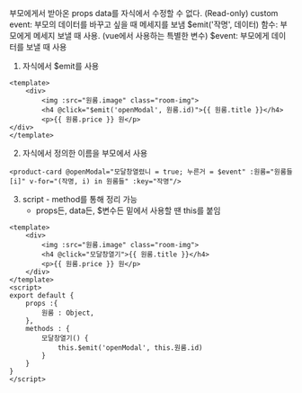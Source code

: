 부모에게서 받아온 props data를 자식에서 수정할 수 없다. (Read-only)
custom event: 부모의 데이터를 바꾸고 싶을 때 메세지를 보냄
$emit('작명', 데이터) 함수: 부모에게 메세지 보낼 때 사용. (vue에서 사용하는 특별한 변수)
$event: 부모에게 데이터를 보낼 때 사용
1. 자식에서 $emit를 사용
``` vue
<template>
	<div>
		<img :src="원룸.image" class="room-img">
		<h4 @click="$emit('openModal', 원룸.id)">{{ 원룸.title }}</h4>
		<p>{{ 원룸.price }} 원</p>
</div>
</template>

```

2. 자식에서 정의한 이름을 부모에서 사용
``` vue
<product-card @openModal="모달창열렸니 = true; 누른거 = $event" :원룸="원룸들[i]" v-for="(작명, i) in 원룸들" :key="작명"/>
```

3. script - method를 통해 정리 가능
	- props든, data든, $변수든 밑에서 사용할 땐 this를 붙임
``` vue
<template>
	<div>
		<img :src="원룸.image" class="room-img">
		<h4 @click="모달창열기">{{ 원룸.title }}</h4>
		<p>{{ 원룸.price }} 원</p>
	</div>
</template>
<script>
export default {
	props :{
		원룸 : Object,
	},
	methods : {
		모달창열기() {
			this.$emit('openModal', this.원룸.id)
		}
	}
}
</script>
```